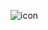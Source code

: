 ![icon](https://github.com/DaniilSob2004/FirstProjectWPF/assets/106149184/9d5cde72-a4b0-4c89-a2d6-243fa3ee3ea8)